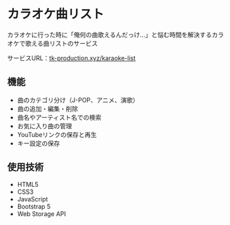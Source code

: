 # カラオケ曲リスト

カラオケに行った時に「俺何の曲歌えるんだっけ...」と悩む時間を解決するカラオケで歌える曲リストのサービス

サービスURL：[tk-production.xyz/karaoke-list](https://tk-production.xyz/karaoke-list)

## 機能

- 曲のカテゴリ分け（J-POP、アニメ、演歌）
- 曲の追加・編集・削除
- 曲名やアーティスト名での検索
- お気に入り曲の管理
- YouTubeリンクの保存と再生
- キー設定の保存

## 使用技術

- HTML5
- CSS3
- JavaScript
- Bootstrap 5
- Web Storage API
